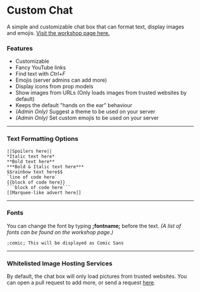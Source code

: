 # Custom Chat
A simple and customizable chat box that can format text, display images and emojis.
[Visit the workshop page here.](https://steamcommunity.com/sharedfiles/filedetails/?id=2799307109)

### Features

* Customizable
* Fancy YouTube links
* Find text with _Ctrl+F_
* Emojis (server admins can add more)
* Display icons from prop models
* Show images from URLs (Only loads images from trusted websites by default)
* Keeps the default "hands on the ear" behaviour
* _(Admin Only)_ Suggest a theme to be used on your server
* _(Admin Only)_ Set custom emojis to be used on your server

---

### Text Formatting Options

```
||Spoilers here||
*Italic text here*
**Bold text here**
***Bold & Italic text here***
$$rainbow text here$$
`line of code here`
{{block of code here}}
```block of code here```
[[Marquee-like advert here]]
```

---

### Fonts

You can change the font by typing **;fontname;** before the text.
_(A list of fonts can be found on the workshop page.)_

```;comic; This will be displayed as Comic Sans```

---

### Whitelisted Image Hosting Services

By default, the chat box will only load pictures from trusted websites. You can open a pull request to add more, or send a request [here](https://steamcommunity.com/workshop/filedetails/discussion/2799307109/3272437487156558008/).
